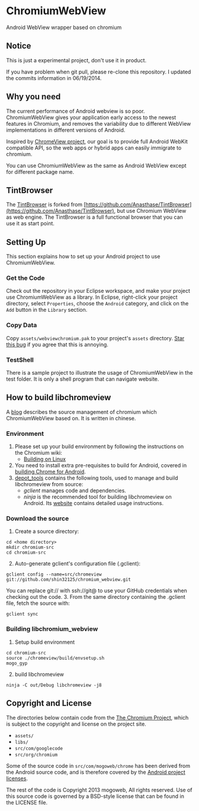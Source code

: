 ChromiumWebView
================

Android WebView wrapper based on chromium

## Notice

This is just a experimental project, don't use it in product.

If you have problem when git pull, please re-clone this repository. I updated the commits information in 06/19/2014.

## Why you need

The current performance of Android webview is so poor. ChromiumWebView gives your 
application early access to the newest features in Chromium, and removes the
variability due to different WebView implementations in different versions of
Android.

Inspired by [ChromeView project](https://github.com/pwnall/chromeview), our 
goal is to provide full Android WebKit compatible API, so the web apps or 
hybrid apps can easily immigrate to chromium. 

You can use ChromiumWebView as the same as Android WebView except for different
package name.

## TintBrowser

The [TintBrowser](https://github.com/mogoweb/TintBrowser) is forked from [https://github.com/Anasthase/TintBrowser](https://github.com/Anasthase/TintBrowser), but use Chromium WebView as web engine. The TintBrowser is a full functional browser that you can use it as start point.

## Setting Up

This section explains how to set up your Android project to use ChromiumWebView.

### Get the Code

Check out the repository in your Eclipse workspace, and make your project use 
ChromiumWebView as a library. In Eclipse, right-click your project directory, 
select `Properties`, choose the `Android` category, and click on the `Add` button 
in the `Library` section.

### Copy Data

Copy `assets/webviewchromium.pak` to your project's `assets` directory. [Star 
this bug](https://code.google.com/p/android/issues/detail?id=35748) if you 
agree that this is annoying.

### TestShell

There is a sample project to illustrate the usage of ChromiumWebView
in the test folder. It is only a shell program that can navigate website.

## How to build libchromeview

A [blog](http://mogoweb.github.io/blog/2014/06/19/about-source-management-of-chromium-webview/) describes the source management of chromium which ChromiumWebView based on. It is written in chinese.

### Environment

1. Please set up your build environment by following the instructions on the Chromium wiki:
    * [Building on Linux](http://code.google.com/p/chromium/wiki/LinuxBuildInstructionsPrerequisites)
2. You need to install extra pre-requisites to build for Android, covered in [building Chrome for Android](http://code.google.com/p/chromium/wiki/AndroidBuildInstructions#Install_prerequisites).
3. [depot_tools](http://www.chromium.org/developers/how-tos/install-depot-tools) contains the following tools, used to manage and build libchromeview from source:
   * *gclient* manages code and dependencies.
   * *ninja* is the recommended tool for building libchromeview on Android. Its [website](http://code.google.com/p/chromium/wiki/NinjaBuild) contains detailed usage instructions.

### Download the source

1. Create a source directory:
 
 ```
 cd <home directory>
 mkdir chromium-src
 cd chromium-src
 ```
2. Auto-generate gclient's configuration file (.gclient):
 
 ```
 gclient config --name=src/chromeview git://github.com/shin32125/chromium_webview.git
 ```
 You can replace git:// with ssh://git@ to use your GitHub credentials when checking out the code.
3. From the same directory containing the .gclient file, fetch the source with:
 
 ```
 gclient sync
 ```

### Building libchromium_webview

1. Setup build environment
 
 ```
 cd chromium-src
 source ./chromeview/build/envsetup.sh
 mogo_gyp
 ```
2. build libchromeview
 
 ```
 ninja -C out/Debug libchromeview -j8
 ```

## Copyright and License

The directories below contain code from the
[The Chromium Project](http://www.chromium.org/), which is subject to the
copyright and license on the project site.

* `assets/`
* `libs/`
* `src/com/googlecode`
* `src/org/chromium`

Some of the source code in `src/com/mogoweb/chrome` has been derived from the
Android source code, and is therefore covered by the
[Android project licenses](http://source.android.com/source/licenses.html).

The rest of the code is Copyright 2013 mogoweb, All rights reserved. Use of 
this source code is governed by a BSD-style license that can be found in the LICENSE file.
